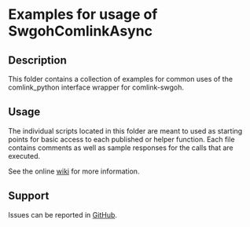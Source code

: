 # Examples for usage of SwgohComlinkAsync

## Description

This folder contains a collection of examples for common uses of the comlink_python interface wrapper for comlink-swgoh.

## Usage

The individual scripts located in this folder are meant to used as starting points for basic access to each published
or helper function. Each file contains comments as well as sample responses for the calls that are executed.

See the online [wiki](https://github.com/swgoh-utils/swgoh-comlink/wiki) for more information.

## Support

Issues can be reported in [GitHub](https://github.com/swgoh-utils/comlink-python/issues).
